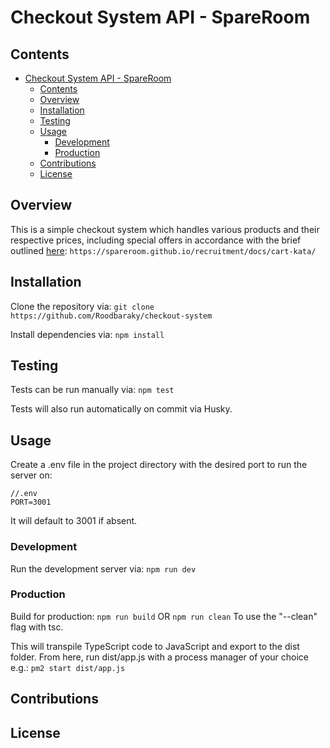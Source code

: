 # Checkout System API - SpareRoom



## Contents
- [Checkout System API - SpareRoom](#checkout-system-api---spareroom)
  - [Contents](#contents)
  - [Overview](#overview)
  - [Installation](#installation)
  - [Testing](#testing)
  - [Usage](#usage)
    - [Development](#development)
    - [Production](#production)
  - [Contributions](#contributions)
  - [License](#license)


## Overview
This is a simple checkout system which handles various products and their respective prices, including special offers in accordance with the brief outlined [here](https://spareroom.github.io/recruitment/docs/cart-kata/):
```https://spareroom.github.io/recruitment/docs/cart-kata/``` 


## Installation
Clone the repository via:
```git clone https://github.com/Roodbaraky/checkout-system```

Install dependencies via:
```npm install```

## Testing
Tests can be run manually via:
```npm test```

Tests will also run automatically on commit via Husky.

## Usage
Create a .env file in the project directory with the desired port to run the server on:
```
//.env
PORT=3001

```
It will default to 3001 if absent.

### Development
Run the development server via:
```npm run dev```


### Production
Build for production:
```npm run build```
OR
```npm run clean```
To use the "--clean" flag with tsc.

This will transpile TypeScript code to JavaScript and export to the dist folder.
From here, run dist/app.js with a process manager of your choice e.g.:
```pm2 start dist/app.js```

## Contributions


## License

